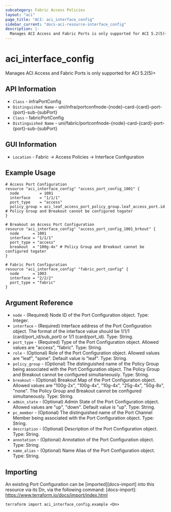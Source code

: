 ```yaml
---
subcategory: Fabric Access Policies
layout: "aci"
page_title: "ACI: aci_interface_config"
sidebar_current: "docs-aci-resource-interface_config"
description: |-
  Manages ACI Access and Fabric Ports is only supported for ACI 5.2(5)+
---
```


# aci_interface_config #

Manages ACI Access and Fabric Ports is only supported for ACI 5.2(5)+

## API Information ##

* `Class` - infraPortConfig
* `Distinguished Name` - uni/infra/portconfnode-{node}-card-{card}-port-{port}-sub-{subPort}
* `Class` - fabricPortConfig
* `Distinguished Name` - uni/fabric/portconfnode-{node}-card-{card}-port-{port}-sub-{subPort}


## GUI Information ##

* `Location` - Fabric -> Access Policies -> Interface Configuration


## Example Usage ##

```hcl
# Access Port Configuration
resource "aci_interface_config" "access_port_config_1001" {
  node         = 1001
  interface    = "1/1/1"
  port_type    = "access"
  policy_group = aci_leaf_access_port_policy_group.leaf_access_port.id # Policy Group and Breakout cannot be configured togater
}

# Breakout an Access Port Configuration
resource "aci_interface_config" "access_port_config_1001_brkout" {
  node      = 1001
  interface = "1/1/1"
  port_type = "access"
  breakout  = "100g-4x" # Policy Group and Breakout cannot be configured togater
}

# Fabric Port Configuration
resource "aci_interface_config" "fabric_port_config" {
  node      = 1003
  interface = "2/2/2"
  port_type = "fabric"
}
```

## Argument Reference ##

* `node` - (Required) Node ID of the Port Configuration object. Type: Integer.
* `interface` - (Required) Interface address of the Port Configuration object. The format of the interface value should be 1/1/1 (card/port_id/sub_port) or 1/1 (card/port_id). Type: String.
* `port_type` - (Required) Type of the Port Configuration object. Allowed values are "access", "fabric". Type: String.
* `role` - (Optional) Role of the Port Configuration object. Allowed values are "leaf", "spine". Default value is "leaf". Type: String.
* `policy_group` - (Optional) The distinguished name of the Policy Group being associated with the Port Configuration object. The Policy Group and Breakout cannot be configured simultaneously. Type: String.
* `breakout` - (Optional) Breakout Map of the Port Configuration object. Allowed values are "100g-2x", "100g-4x", "10g-4x", "25g-4x", "50g-8x", "none". The Policy Group and Breakout cannot be configured simultaneously. Type: String.
* `admin_state` - (Optional) Admin State of the Port Configuration object. Allowed values are "up", "down". Default value is "up". Type: String.
* `pc_member` - (Optional) The distinguished name of the Port Channel Member being associated with the Port Configuration object. Type: String.
* `description` - (Optional) Description of the Port Configuration object. Type: String.
* `annotation` - (Optional) Annotation of the Port Configuration object. Type: String.
* `name_alias` - (Optional) Name Alias of the Port Configuration object. Type: String.

## Importing ##

An existing Port Configuration can be [imported][docs-import] into this resource via its Dn, via the following command:
[docs-import]: https://www.terraform.io/docs/import/index.html


```
terraform import aci_interface_config.example <Dn>
```